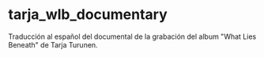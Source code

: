 tarja_wlb_documentary
=====================

Traducción al español del documental de la grabación del album "What Lies Beneath" de Tarja Turunen.